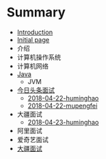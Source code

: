 # Summary

* [Introduction](README.md)
* [Initial page](initial-page.md)
* 介绍
* 计算机操作系统
* 计算机网络
* [Java](java.md)
  * JVM
* [今日头条面试](jin-ri-tou-tiao-mian-shi.md)
  * [2018-04-22-huminghao](jin-ri-tou-tiao-mian-shi/2018-04-22-huminghao.md)
  * [2018-04-22-mupengfei](jin-ri-tou-tiao-mian-shi/2018-04-22-mupengfei.md)
* 大疆面试
  * [2018-04-23-huminghao](2018-04-23-huminghao.md)
* 阿里面试
* 爱奇艺面试
* [大疆面试](da-jiang-mian-shi.md)

